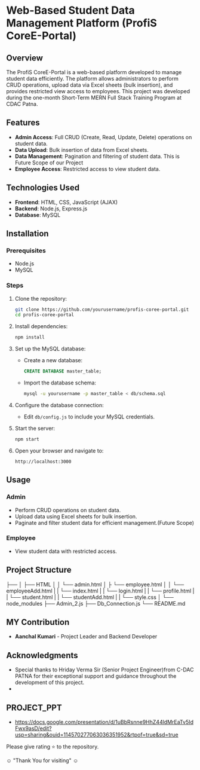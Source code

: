 # Web-Based Student Data Management Platform (ProfiS CoreE-Portal)

## Overview
The ProfiS CoreE-Portal is a web-based platform developed to manage student data efficiently. The platform allows administrators to perform CRUD operations, upload data via Excel sheets (bulk insertion),
and provides restricted view access to employees. This project was developed during the one-month Short-Term MERN Full Stack Training Program at CDAC Patna.

## Features
- **Admin Access**: Full CRUD (Create, Read, Update, Delete) operations on student data.
- **Data Upload**: Bulk insertion of data from Excel sheets.
- **Data Management**: Pagination and filtering of student data. This is Future Scope of our Project
- **Employee Access**: Restricted access to view student data.

## Technologies Used
- **Frontend**: HTML, CSS, JavaScript (AJAX)
- **Backend**: Node.js, Express.js
- **Database**: MySQL

## Installation

### Prerequisites
- Node.js
- MySQL

### Steps
1. Clone the repository:
    ```bash
    git clone https://github.com/yourusername/profis-coree-portal.git
    cd profis-coree-portal
    ```

2. Install dependencies:
    ```bash
    npm install
    ```

3. Set up the MySQL database:
    - Create a new database:
      ```sql
      CREATE DATABASE master_table;
      ```
    - Import the database schema:
      ```bash
      mysql -u yourusername -p master_table < db/schema.sql
      ```

4. Configure the database connection:
    - Edit `db/config.js` to include your MySQL credentials.

5. Start the server:
    ```bash
    npm start
    ```

6. Open your browser and navigate to:
    ```
    http://localhost:3000
    ```

## Usage
### Admin
- Perform CRUD operations on student data.
- Upload data using Excel sheets for bulk insertion.
- Paginate and filter student data for efficient management.(Future Scope)

### Employee
- View student data with restricted access.

## Project Structure

├── 
│ ├── HTML
│ │ └── admin.html
│ ├ └── employee.html
│ │ └── employeeAdd.html
| | └── index.html
| | └── login.html
| | └── profile.html
| | └── student.html
| | └── studentAdd.html
| | └── style.css
│ └── node_modules
├── Admin_2.js
├── Db_Connection.js
└── README.md


## MY Contribution
- **Aanchal Kumari** - Project Leader and Backend Developer

## Acknowledgments
- Special thanks to Hriday Verma Sir (Senior Project Engineer)from C-DAC PATNA for their exceptional support and guidance throughout the development of this project.
- 
## PROJECT_PPT
- https://docs.google.com/presentation/d/1uBbRsnne9HhZ44ldMrEaTv5IdFwx9asD/edit?usp=sharing&ouid=114570277063036351952&rtpof=true&sd=true

Please give rating ⭐ to the repository.

☺️ "Thank You for visiting" ☺️
